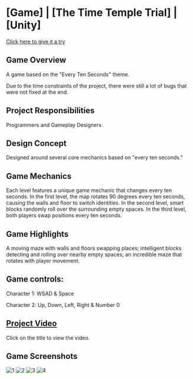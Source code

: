 # [Game] | [The Time Temple Trial] | [Unity]
[Click here to give it a try](https://shawnjobseeking.itch.io/the-time-temple-trial)

## Game Overview

A game based on the "Every Ten Seconds" theme.  

Due to the time constraints of the project, there were still a lot of bugs that were not fixed at the end.


## Project Responsibilities

Programmers and Gameplay Designers

## Design Concept

Designed around several core mechanics based on "every ten seconds."

## Game Mechanics

Each level features a unique game mechanic that changes every ten seconds. In the first level, the map rotates 90 degrees every ten seconds, causing the walls and floor to switch identities. In the second level, smart blocks randomly roll over the surrounding empty spaces. In the third level, both players swap positions every ten seconds.

## Game Highlights

A moving maze with walls and floors swapping places; intelligent blocks detecting and rolling over nearby empty spaces; an incredible maze that rotates with player movement.

## Game controls:

Character 1: WSAD & Space

Character 2: Up, Down, Left, Right & Number 0

## [Project Video](https://youtu.be/BHZBQxYNL0s)
Click on the title to view the video.

## Game Screenshots
![1](https://github.com/Shawn0791/The_Time_Temple_Trial/assets/128385054/6dbfcb00-47d4-4b5b-a33e-66454fcd6b63)
![2](https://github.com/Shawn0791/The_Time_Temple_Trial/assets/128385054/a051d647-e96c-4b6f-893b-b9fa8af99640)
![3](https://github.com/Shawn0791/The_Time_Temple_Trial/assets/128385054/3931e991-98ac-481f-bf1a-db9342c5f896)
![4](https://github.com/Shawn0791/The_Time_Temple_Trial/assets/128385054/a59d1939-af79-4cb0-8f63-5f3475e415a8)

